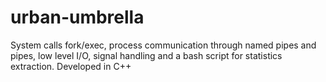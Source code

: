 # urban-umbrella

System calls fork/exec, process communication through named pipes and pipes, low level I/O, signal handling and a bash script for statistics extraction. Developed in C++
